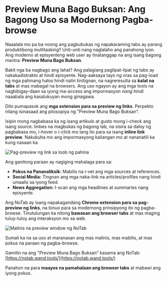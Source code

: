 
# Preview Muna Bago Buksan: Ang Bagong Uso sa Modernong Pagba-browse

Naaalala mo pa ba noong ang pagbubukas ng napakaraming tabs ay parang produktibong multitasking?  Unti-unti nang naglalaho ang panahong iyon. Ang moderno at episyenteng web user ay tinatanggap na ang isang bagong mantra: **Preview Muna Bago Buksan**.

Bakit nga ba nagbago ang lahat? Ang palagiang paglipat-lipat ng tabs ay nakakadistrakto at hindi episyente. Nag-aaksaya tayo ng oras sa pag-load ng mga pahinang halos hindi natin tinitignan, na nagreresulta sa **kalat na tabs** at mas mabagal na browsers. Ang uso ngayon ay ang mga tools na nagbibigay-daan sa iyong ma-access ang impormasyon *nang hindi* naaabala ang kasalukuyan mong ginagawa.

Dito pumapasok ang **mga extension para sa preview ng links**. Perpekto nilang isinasaad ang pilosopiya ng "Preview Muna Bago Buksan".

Isipin mong nagbabasa ka ng isang artikulo at gusto mong i-check ang isang source. Imbes na magbukas ng bagong tab, na sisira sa daloy ng pagbabasa mo, i-hover o i-click mo lang ito para sa isang **inline link preview**. Nakukuha mo ang impormasyong kailangan mo at nananatili ka kung nasaan ka.

![Pag-preview ng link sa loob ng pahina](images/notab1.png)

Ang ganitong paraan ay nagiging mahalaga para sa:
*   **Pokus na Pananaliksik:** Mabilis na i-vet ang mga sources at references.
*   **Social Media:** Tingnan ang mga naka-link na articles/profiles nang hindi umaalis sa iyong feed.
*   **News Aggregation:** I-scan ang mga headlines at summaries nang episyente.

Ang NoTab ay isang napakagandang **Chrome extension para sa pag-preview ng links**, na binuo para sa modernong prinsipyong ito ng pagba-browse. Tinutulungan ka nitong **bawasan ang browser tabs** at mas maging tuluy-tuloy ang interaksyon mo sa web.

![Malinis na preview window ng NoTab](images/notab2.png)

Sumali ka na sa uso at maranasan ang mas malinis, mas mabilis, at mas pokus na paraan ng pagba-browse.

Gamitin na ang "Preview Muna Bago Buksan" kasama ang NoTab: [https://notab.wand.tools/](https://notab.wand.tools/)

Panahon na para **maayos na pamahalaan ang browser tabs** at mabawi ang iyong pokus.

